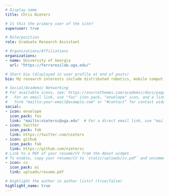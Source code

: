 ```yaml
---
# Display name
title: Chris Nieters

# Is this the primary user of the site?
superuser: true

# Role/position
role: Graduate Research Assistant

# Organizations/Affiliations
organizations:
- name: University of Georgia
  url: "https://ferrarezilab.uga.edu/"

# Short bio (displayed in user profile at end of posts)
bio: My research interests include distributed robotics, mobile computing and programmable matter.

# Social/Academic Networking
# For available icons, see: https://sourcethemes.com/academic/docs/page-builder/#icons
#   For an email link, use "fas" icon pack, "envelope" icon, and a link in the
#   form "mailto:your-email@example.com" or "#contact" for contact widget.
social:
- icon: envelope
  icon_pack: fas
  link: "mailto:nietersc@uga.edu"  # For a direct email link, use "mailto:test@example.org".
- icon: twitter
  icon_pack: fab
  link: https://twitter.com/nieters
- icon: github
  icon_pack: fab
  link: https://github.com/nietersc
# Link to a PDF of your resume/CV from the About widget.
# To enable, copy your resume/CV to `static/uploads/cv.pdf` and uncomment the lines below.
- icon: cv
  icon_pack: ai
  link: uploads/resume.pdf

# Highlight the author in author lists? (true/false)
highlight_name: true
---
```

